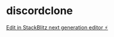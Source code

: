 # discordclone

[Edit in StackBlitz next generation editor ⚡️](https://stackblitz.com/~/github.com/AngelovdBroek/discordclone)
